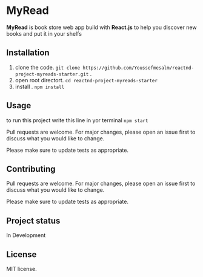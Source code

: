 # MyRead

**MyRead** is book store web app build with **React.js** to help you discover new books and put it in your shelfs

## Installation
1. clone the code.
`git clone https://github.com/Youssefmesalm/reactnd-project-myreads-starter.git` .
2. open root directort.
`cd reactnd-project-myreads-starter`
3. install .
`npm install`

## Usage

to run this project write this line in yor terminal
`npm start`

Pull requests are welcome. For major changes, please open an issue first to discuss what you would like to change.

Please make sure to update tests as appropriate.

## Contributing

Pull requests are welcome. For major changes, please open an issue first to discuss what you would like to change.

Please make sure to update tests as appropriate.

## Project status

In Development

## License
MIT license.
